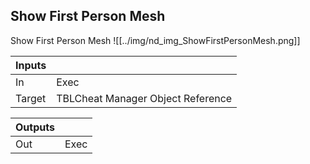 ## Show First Person Mesh
Show First Person Mesh
![[../img/nd_img_ShowFirstPersonMesh.png]]

|Inputs||
|--|--|
| In | Exec |
| Target | TBLCheat Manager Object Reference |

|Outputs||
|--|--|
| Out | Exec |
